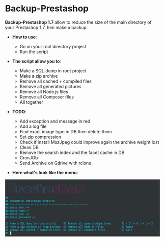 # Backup-Prestashop

**Backup-Prestashop 1.7**  allow to reduce the size of the main directory of your Prestashop 1.7.
hen make a backup.

- **How to use**:
  - Go on your root directory project
  - Run the script

- **The script allow you to**:
  - Make a SQL dump in root project
  - Make a zip archive
  - Remove all cached + compiled files
  - Remove all generated pictures
  - Remove all Node.js files
  - Remove all Composer files
  - All together

- **TODO**:
  - Add exception and message in red
  - Add a log file
  - Find exact image type in DB then delete them
  - Set zip compression
  - Check if install MozJpeg could improve again the archive weight lost
  - Clean DB
  - Remove the search index and the facet cache in DB
  - CronJOb
  - Send Archive on Gdrive with rclone
  
- **Here what's look like the menu**:

![synth-shell](doc/2020-07-28_19-42.png)